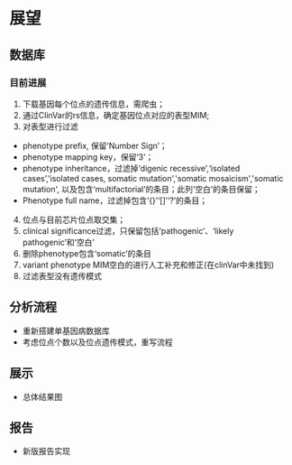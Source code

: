 # 展望

## 数据库
### 目前进展
1. 下载基因每个位点的遗传信息，需爬虫；
2. 通过ClinVar的rs信息，确定基因位点对应的表型MIM;
3. 对表型进行过滤
 - phenotype prefix, 保留‘Number Sign’；
 - phenotype mapping key，保留‘3’； 
 - phenotype inheritance，过滤掉‘digenic recessive’,‘isolated cases’,'isolated cases, somatic mutation','somatic mosaicism','somatic mutation', 以及包含‘multifactorial’的条目；此列‘空白’的条目保留；
 - Phenotype full name，过滤掉包含‘{}’‘[]’‘?’的条目；
4. 位点与目前芯片位点取交集；
5. clinical significance过滤，只保留包括‘pathogenic’、‘likely pathogenic’和‘空白’
6. 删除phenotype包含‘somatic’的条目
7. variant phenotype MIM空白的进行人工补充和修正(在clinVar中未找到)
8. 过滤表型没有遗传模式


## 分析流程
- 重新搭建单基因病数据库
- 考虑位点个数以及位点遗传模式，重写流程

## 展示
- 总体结果图

## 报告
- 新版报告实现